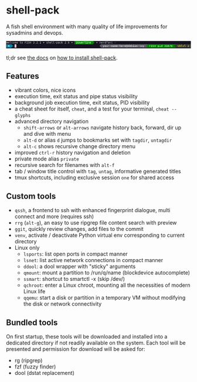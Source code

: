 # shell-pack
A fish shell environment with many quality of life improvements for sysadmins and devops.

![nerdlevel 3](docs/images/nerdlevel-3.png)

tl;dr see [the docs](docs/index.md) on [how to install shell-pack](docs/installation.md).

## Features
 * vibrant colors, nice icons
 * execution time, exit status and pipe status visibility
 * background job execution time, exit status, PID visibility
 * a cheat sheet for itself, ```cheat```, and a test for your terminal, ```cheat --glyphs```
 * advanced directory navigation
   * `shift-arrows` or `alt-arrows` navigate history back, forward, dir up and dive with menu
   * `alt-d` or alias `d` jumps to bookmarks set with `tagdir`, `untagdir`
   * `alt-c` shows recursive change directory menu
 * improved `ctrl-r` history navigation and deletion
 * private mode alias `private`
 * recursive search for filenames with `alt-f`
 * tab / window title control with ```tag```, ```untag```, informative generated titles
 * tmux shortcuts, including exclusive session ```one``` for shared access

## Custom tools
 * `qssh`, a frontend to ssh with enhanced fingerprint dialogue, multi connect and more (requires ssh)
 * `rrg` (`alt-g`), an easy to use ripgrep file content search with preview
 * `ggit`, quickly review changes, add files to the commit
 * `venv`, activate / deactivate Python virtual env corresponding to current directory
 * Linux only
   * ```lsports```: list open ports in compact manner
   * ```lsnet```: list active network connections in compact manner
   * ```ddool```: a dool wrapper with "sticky" arguments
   * ```qmount```: mount a partition to /run/q/name (blockdevice autocomplete)
   * ```ssmart```: shortcut to smartctl -x (skip /dev/)
   * ```qchroot```: enter a Linux chroot, mounting all the necessities of modern Linux life
   * ```qqemu```: start a disk or partition in a temporary VM without modifying the disk or network connectivity

## Bundled tools
On first startup, these tools will be downloaded and installed into a dedicated directory if not readily available
on the system. Each tool will be presented and permission
for download will be asked for:
*  rg (ripgrep)
*  fzf (fuzzy finder)
*  dool (dstat replacement)
